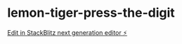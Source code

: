 # lemon-tiger-press-the-digit

[Edit in StackBlitz next generation editor ⚡️](https://stackblitz.com/~/github.com/choephix/lemon-tiger-press-the-digit)